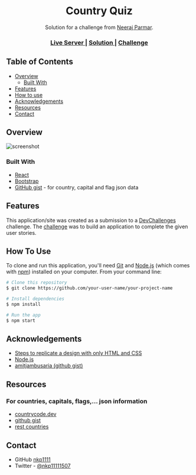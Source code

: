 <h1 align="center">Country Quiz</h1>

<div align="center">
   Solution for a challenge from  <a href="http://devchallenges.io" target="_blank">Neeraj Parmar</a>.
</div>

<div align="center">
  <h3>
    <a href="https://{your-demo-link.your-domain}">
      Live Server
    </a>
    <span> | </span>
    <a href="https://{your-url-to-the-solution}">
      Solution
    </a>
    <span> | </span>
    <a href="https://devchallenges.io/challenges/Bu3G2irnaXmfwQ8sZkw8">
      Challenge
    </a>
  </h3>
</div>

## Table of Contents

- [Overview](#overview)
  - [Built With](#built-with)
- [Features](#features)
- [How to use](#how-to-use)
- [Acknowledgements](#acknowledgements)
- [Resources](#resources)
- [Contact](#contact)

## Overview

![screenshot](https://user-images.githubusercontent.com/16707738/92399059-5716eb00-f132-11ea-8b14-bcacdc8ec97b.png)

### Built With

- [React](https://reactjs.org/)
- [Bootstrap](https://getbootstrap.com/)
- [GitHub gist](https://gist.github.com/amitjambusaria/b9adebcb4f256eae3dfa64dc9f1cc2ef) - for country, capital and flag json data

## Features

This application/site was created as a submission to a [DevChallenges](https://devchallenges.io/challenges) challenge. The [challenge](https://devchallenges.io/challenges/Bu3G2irnaXmfwQ8sZkw8) was to build an application to complete the given user stories.

## How To Use

To clone and run this application, you'll need [Git](https://git-scm.com) and [Node.js](https://nodejs.org/en/download/) (which comes with [npm](http://npmjs.com)) installed on your computer. From your command line:

```bash
# Clone this repository
$ git clone https://github.com/your-user-name/your-project-name

# Install dependencies
$ npm install

# Run the app
$ npm start
```

## Acknowledgements

- [Steps to replicate a design with only HTML and CSS](https://devchallenges-blogs.web.app/how-to-replicate-design/)
- [Node.js](https://nodejs.org/)
- [amitjambusaria (github gist)](https://gist.github.com/amitjambusaria/b9adebcb4f256eae3dfa64dc9f1cc2ef)

## Resources

### For countries, capitals, flags,... json information

- [countrycode.dev](https://countrycode.dev/api/)
- [github gist](https://gist.githubusercontent.com/amitjambusaria/b9adebcb4f256eae3dfa64dc9f1cc2ef/raw/6431d72439c8399b05d2b8e9d51153e5dee7ad3b/countries.json)
- [rest countries](https://restcountries.com/v3.1/all?fields=name,flags,capital,currency,)

## Contact

- GitHub [nkp1111](https://github.com/nkp1111)
- Twitter - [@nkp11111507](https://twitter.com/nkp11111507)
